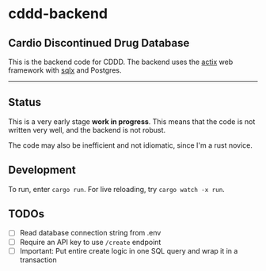 # cddd-backend

## Cardio Discontinued Drug Database

This is the backend code for CDDD. The backend uses the [actix](https://actix.rs/) web framework with [sqlx](https://github.com/launchbadge/sqlx) and Postgres.

-------------

## Status

This is a very early stage **work in progress**. This means that the code is not written very well, and the backend is not robust.

The code may also be inefficient and not idiomatic, since I'm a rust novice.

## Development
To run, enter `cargo run`. For live reloading, try `cargo watch -x run`.

## TODOs
- [ ] Read database connection string from .env
- [ ] Require an API key to use `/create` endpoint
- [ ] Important: Put entire create logic in one SQL query and wrap it in a transaction